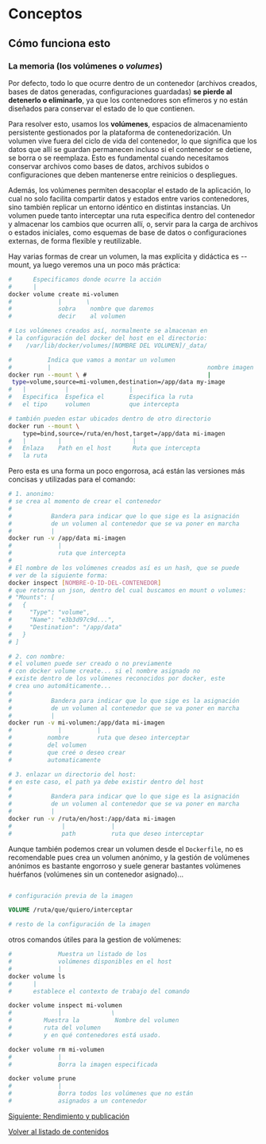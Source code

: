 # Conceptos

## Cómo funciona esto

### La memoria (los volúmenes o _volumes_)

Por defecto, todo lo que ocurre dentro de un contenedor (archivos creados, bases de datos generadas, configuraciones guardadas) **se pierde al detenerlo o eliminarlo**, ya que los contenedores son efímeros y no están diseñados para conservar el estado de lo que contienen.

Para resolver esto, usamos los **volúmenes**, espacios de almacenamiento persistente gestionados por la plataforma de contenedorización. Un volumen vive fuera del ciclo de vida del contenedor, lo que significa que los datos que allí se guardan permanecen incluso si el contenedor se detiene, se borra o se reemplaza. Esto es fundamental cuando necesitamos conservar archivos como bases de datos, archivos subidos o configuraciones que deben mantenerse entre reinicios o despliegues.

Además, los volúmenes permiten desacoplar el estado de la aplicación, lo cual no solo facilita compartir datos y estados entre varios contenedores, sino también replicar un entorno idéntico en distintas instancias. Un volumen puede tanto interceptar una ruta específica dentro del contenedor y almacenar los cambios que ocurren allí, o, servir para la carga de archivos o estados iniciales, como esquemas de base de datos o configuraciones externas, de forma flexible y reutilizable.

Hay varias formas de crear un volumen, la mas explícita y didáctica es --mount, ya luego veremos una un poco más práctica:

```bash
#      Especificamos donde ocurre la acción 
#      |
docker volume create mi-volumen
#             |       \
#             sobra    nombre que daremos 
#             decir    al volumen

# Los volúmenes creados así, normalmente se almacenan en
# la configuración del docker del host en el directorio:
#    /var/lib/docker/volumes/[NOMBRE DEL VOLUMEN]/_data/

#          Indica que vamos a montar un volumen
#          |                                            nombre imagen
docker run --mount \ #                                  |
 type=volume,source=mi-volumen,destination=/app/data my-image
#   |           |                 |
#   Especifica  Espefica el       Especifica la ruta
#   el tipo     volumen           que intercepta

# también pueden estar ubicados dentro de otro directorio
docker run --mount \
    type=bind,source=/ruta/en/host,target=/app/data mi-imagen
#   |         |                    |
#   Enlaza    Path en el host      Ruta que intercepta
#   la ruta
```

Pero esta es una forma un poco engorrosa, acá están las versiones más concisas y utilizadas para el comando:

```bash
# 1. anonimo:
# se crea al momento de crear el contenedor
#
#           Bandera para indicar que lo que sige es la asignación
#           de un volumen al contenedor que se va poner en marcha
#           |
docker run -v /app/data mi-imagen
#             |
#             ruta que intercepta
# 
# El nombre de los volúmenes creados así es un hash, que se puede
# ver de la siguiente forma:
docker inspect [NOMBRE-O-ID-DEL-CONTENEDOR]
# que retorna un json, dentro del cual buscamos en mount o volumes:
# "Mounts": [
#   {
#     "Type": "volume",
#     "Name": "e3b3d97c9d...",
#     "Destination": "/app/data"
#   }
# ]

# 2. con nombre:
# el volumen puede ser creado o no previamente 
# con docker volume create... si el nombre asignado no 
# existe dentro de los volúmenes reconocidos por docker, este
# crea uno automáticamente...
#
#           Bandera para indicar que lo que sige es la asignación
#           de un volumen al contenedor que se va poner en marcha
#           |
docker run -v mi-volumen:/app/data mi-imagen
#             |          |
#          nombre        ruta que deseo interceptar
#          del volumen
#          que creé o deseo crear 
#          automaticamente

# 3. enlazar un directorio del host:
# en este caso, el path ya debe existir dentro del host
#
#           Bandera para indicar que lo que sige es la asignación
#           de un volumen al contenedor que se va poner en marcha
#           |
docker run -v /ruta/en/host:/app/data mi-imagen
#              |             |
#              path          ruta que deseo interceptar
```

Aunque también podemos crear un volumen desde el `Dockerfile`, no es recomendable pues crea un volumen anónimo, y la gestión de volúmenes anónimos es bastante engorroso y suele generar bastantes volúmenes huérfanos (volúmenes sin un contenedor asignado)...

```Dockerfile

# configuración previa de la imagen

VOLUME /ruta/que/quiero/interceptar

# resto de la configuración de la imagen

```

otros comandos útiles para la gestion de volúmenes:

```bash
#             Muestra un listado de los 
#             volúmenes disponibles en el host
#             |
docker volume ls
#      |
#      establece el contexto de trabajo del comando

docker volume inspect mi-volumen
#             |              \
#         Muestra la          Nombre del volumen
#         ruta del volumen 
#         y en qué contenedores está usado.

docker volume rm mi-volumen
#             |
#             Borra la imagen especificada

docker volume prune
#             |
#             Borra todos los volúmenes que no están 
#             asignados a un contenedor
```

[Siguiente: Rendimiento y publicación](./rendimiento_y_publicacion.md)

[Volver al listado de contenidos](../README.md#contenidos)
